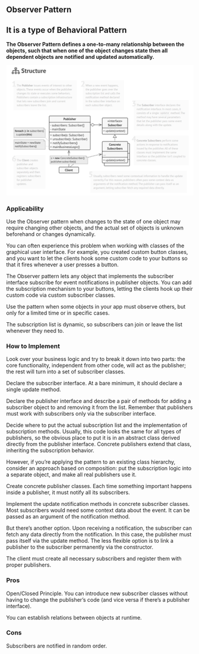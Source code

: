 ## Observer Pattern
## It is a type of Behavioral Pattern
**The Observer Pattern defines a one-to-many relationship between the objects, such that when one of the object changes state then all dependent objects are notified and updated automatically.**

![img_1.png](Observer.png)

### Applicability
Use the Observer pattern when changes to the state of one object may require changing other objects, and the actual set of objects is unknown beforehand or changes dynamically.

You can often experience this problem when working with classes of the graphical user interface. For example, you created custom button classes, and you want to let the clients hook some custom code to your buttons so that it fires whenever a user presses a button.

The Observer pattern lets any object that implements the subscriber interface subscribe for event notifications in publisher objects. You can add the subscription mechanism to your buttons, letting the clients hook up their custom code via custom subscriber classes.

Use the pattern when some objects in your app must observe others, but only for a limited time or in specific cases.

The subscription list is dynamic, so subscribers can join or leave the list whenever they need to.

### How to Implement
Look over your business logic and try to break it down into two parts: the core functionality, independent from other code, will act as the publisher; the rest will turn into a set of subscriber classes.

Declare the subscriber interface. At a bare minimum, it should declare a single update method.

Declare the publisher interface and describe a pair of methods for adding a subscriber object to and removing it from the list. Remember that publishers must work with subscribers only via the subscriber interface.

Decide where to put the actual subscription list and the implementation of subscription methods. Usually, this code looks the same for all types of publishers, so the obvious place to put it is in an abstract class derived directly from the publisher interface. Concrete publishers extend that class, inheriting the subscription behavior.

However, if you’re applying the pattern to an existing class hierarchy, consider an approach based on composition: put the subscription logic into a separate object, and make all real publishers use it.

Create concrete publisher classes. Each time something important happens inside a publisher, it must notify all its subscribers.

Implement the update notification methods in concrete subscriber classes. Most subscribers would need some context data about the event. It can be passed as an argument of the notification method.

But there’s another option. Upon receiving a notification, the subscriber can fetch any data directly from the notification. In this case, the publisher must pass itself via the update method. The less flexible option is to link a publisher to the subscriber permanently via the constructor.

The client must create all necessary subscribers and register them with proper publishers.

### Pros
Open/Closed Principle. You can introduce new subscriber classes without having to change the publisher’s code (and vice versa if there’s a publisher interface).

You can establish relations between objects at runtime.

### Cons
Subscribers are notified in random order.